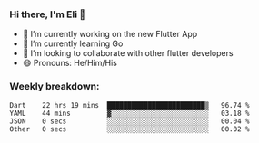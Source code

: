 ### Hi there, I'm Eli 👋
- 🔭 I’m currently working on the new Flutter App
- 🌱 I’m currently learning Go
- 🦄 I’m looking to collaborate with other flutter developers
- 😄 Pronouns: He/Him/His

### Weekly breakdown:
<!--START_SECTION:waka-->

```text
Dart    22 hrs 19 mins  ████████████████████████▒   96.74 %
YAML    44 mins         ▓░░░░░░░░░░░░░░░░░░░░░░░░   03.18 %
JSON    0 secs          ░░░░░░░░░░░░░░░░░░░░░░░░░   00.04 %
Other   0 secs          ░░░░░░░░░░░░░░░░░░░░░░░░░   00.02 %
```

<!--END_SECTION:waka-->
